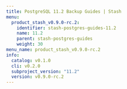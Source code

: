 ```yaml
---
title: PostgreSQL 11.2 Backup Guides | Stash
menu:
  product_stash_v0.9.0-rc.2:
    identifier: stash-postgres-guides-11.2
    name: 11.2
    parent: stash-postgres-guides
    weight: 30
menu_name: product_stash_v0.9.0-rc.2
info:
  catalog: v0.1.0
  cli: v0.2.0
  subproject_version: "11.2"
  version: v0.9.0-rc.2
---
```


